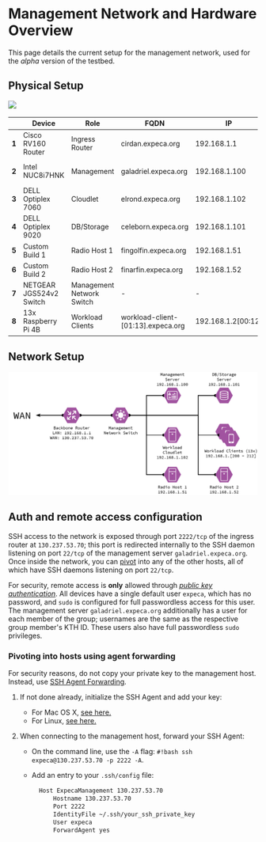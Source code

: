 # Management Network and Hardware Overview

This page details the current setup for the management network, used for the *alpha* version of the testbed.

## Physical Setup

![](assets/AlphaHardwareSetup_Annotated.png)

|  	| Device 	| Role 	| FQDN 	| IP 	| Services 	|
|-	|-	|-	|-	|-	|-	|
| **1** 	| Cisco RV160 Router 	| Ingress Router 	| cirdan.expeca.org 	| 192.168.1.1 	| NAT, DHCP 	|
| **2** 	| Intel NUC8i7HNK 	| Management 	| galadriel.expeca.org 	| 192.168.1.100 	| Ansible, NTP, DNS 	|
| **3** 	| DELL Optiplex 7060 	| Cloudlet 	| elrond.expeca.org 	| 192.168.1.102 	| - 	|
| **4** 	| DELL Optiplex 9020 	| DB/Storage 	| celeborn.expeca.org 	| 192.168.1.101 	| Fluentd, Database (WIP) 	|
| **5** 	| Custom Build 1 	| Radio Host 1 	| fingolfin.expeca.org 	| 192.168.1.51 	| - 	|
| **6** 	| Custom Build 2 	| Radio Host 2 	| finarfin.expeca.org 	| 192.168.1.52 	| - 	|
| **7** 	| NETGEAR JGS524v2 Switch 	| Management<br>Network Switch 	| - 	| - 	| - 	|
| **8** 	| 13x Raspberry Pi 4B 	| Workload<br>Clients 	| workload-client-[01:13].expeca.org 	| 192.168.1.2[00:12] 	| - 	|

## Network Setup

![](assets/WorkloadNetworkAlpha.png)
<!-- <img src="../../assets/WorkloadNetworkAlpha.png" width="450"> -->

## Auth and remote access configuration

SSH access to the network is exposed through port `2222/tcp` of the ingress router at `130.237.53.70`; this port is redirected internally to the SSH daemon listening on port `22/tcp` of the management server `galadriel.expeca.org`.
Once inside the network, you can [pivot](#pivoting-into-hosts-from-management-server-using-agent-forwarding) into any of the other hosts, all of which have SSH daemons listening on port `22/tcp`.

For security, remote access is **only** allowed through *[public key authentication](https://wiki.archlinux.org/title/SSH_keys)*.
All devices have a single default user `expeca`, which has no password, and `sudo` is configured for full passwordless access for this user.
The management server `galadriel.expeca.org` additionally has a user for each member of the group; usernames are the same as the respective group member's KTH ID.
These users also have full passwordless `sudo` privileges.

### Pivoting into hosts using agent forwarding

For security reasons, do not copy your private key to the management host. Instead, use [SSH Agent Forwarding](https://docs.github.com/en/developers/overview/using-ssh-agent-forwarding).

1. If not done already, initialize the SSH Agent and add your key:
    - For Mac OS X, [see here.](https://rob.cr/blog/using-ssh-agent-mac-os-x/)
    - For Linux, [see here.](https://www.cyberciti.biz/faq/how-to-set-up-ssh-keys-on-linux-unix/)
	
2. When connecting to the management host, forward your SSH Agent:
    - On the command line, use the `-A` flag: `#!bash ssh expeca@130.237.53.70 -p 2222 -A`.
    - Add an entry to your `.ssh/config` file:

            Host ExpecaManagement 130.237.53.70
                Hostname 130.237.53.70
                Port 2222
                IdentityFile ~/.ssh/your_ssh_private_key
                User expeca
                ForwardAgent yes
